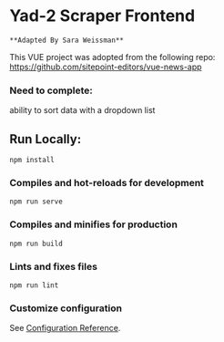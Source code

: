 # Yad-2 Scraper Frontend
`**Adapted By Sara Weissman**`

This VUE project was adopted from the following repo: https://github.com/sitepoint-editors/vue-news-app

### Need to complete:
ability to sort data with a dropdown list


## Run Locally:

```
npm install
```

### Compiles and hot-reloads for development
```
npm run serve
```

### Compiles and minifies for production
```
npm run build
```

### Lints and fixes files
```
npm run lint
```

### Customize configuration
See [Configuration Reference](https://cli.vuejs.org/config/).
